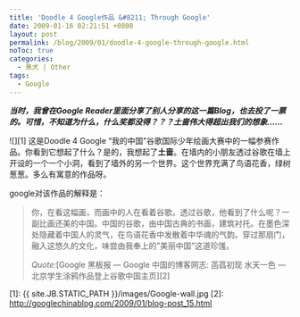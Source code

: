 ```yaml
---
title: 'Doodle 4 Google作品 &#8211; Through Google'
date: 2009-01-16 02:21:51 +0800
layout: post
permalink: /blog/2009/01/doodle-4-google-through-google.html
noToc: true
categories:
  - 黑犬 | Other
tags:
  - Google
---
```

***当时，我曾在Google Reader里面分享了别人分享的这一篇Blog，也去投了一票的。可惜，不知道为什么，什么奖都没得？？？土啬伟大得超出我们的想象&#8230;&#8230;***

![][1] 
这是Doodle 4 Google &#8220;我的中国&#8221;谷歌国际少年绘画大赛中的一幅参赛作品。你看到它想起了什么？是的，我想起了**土啬**。在墙内的小朋友透过谷歌在墙上开设的一个一个小洞，看到了墙外的另一个世界。这个世界充满了鸟语花香，绿树葱葱。多么有寓意的作品呀。

google对该作品的解释是：

> 你，在看这幅画，而画中的人在看着谷歌。透过谷歌，他看到了什么呢？一副比画还美的中国。中国的谷歌，由中国古典的书画，建筑衬托。在墨色深处隐藏着中国人的灵气，在鸟语花香中发散着中华魂的气韵。穿过那扇门，融入这悠久的文化，味尝由我奉上的&#8221;美丽中国&#8221;这道珍馐。</p>
*<font color="#666666">Quote:</font>*[Google 黑板报 &#8212; Google 中国的博客网志: 菡萏初现 水天一色 &#8212; 北京学生涂鸦作品登上谷歌中国主页][2]

 [1]: {{ site.JB.STATIC_PATH }}/images/Google-wall.jpg
 [2]: http://googlechinablog.com/2009/01/blog-post_15.html